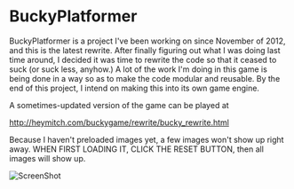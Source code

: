 BuckyPlatformer
===============

BuckyPlatformer is a project I've been working on since November of 2012, and this is the latest rewrite.
After finally figuring out what I was doing last time around, I decided it was time to rewrite the code
so that it ceased to suck (or suck less, anyhow.) A lot of the work I'm doing in this game is being done
in a way so as to make the code modular and reusable. By the end of this project, I intend on making this
into its own game engine.

A sometimes-updated version of the game can be played at

http://heymitch.com/buckygame/rewrite/bucky_rewrite.html

Because I haven't preloaded images yet, a few images won't show up right away.
WHEN FIRST LOADING IT, CLICK THE RESET BUTTON, then all images will show up.

![ScreenShot](http://heymitch.com/buckygame/buckygame.png)
